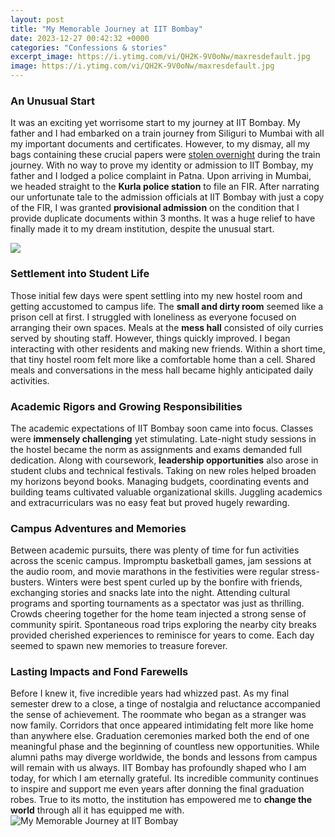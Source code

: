 ```yaml
---
layout: post
title: "My Memorable Journey at IIT Bombay"
date: 2023-12-27 00:42:32 +0000
categories: "Confessions & stories"
excerpt_image: https://i.ytimg.com/vi/QH2K-9V0oNw/maxresdefault.jpg
image: https://i.ytimg.com/vi/QH2K-9V0oNw/maxresdefault.jpg
---
```


### An Unusual Start
It was an exciting yet worrisome start to my journey at IIT Bombay. My father and I had embarked on a train journey from Siliguri to Mumbai with all my important documents and certificates. However, to my dismay, all my bags containing these crucial papers were [stolen overnight](https://store.fi.io.vn/funny-boxer-dog-lover-47-boxer-dog) during the train journey. With no way to prove my identity or admission to IIT Bombay, my father and I lodged a police complaint in Patna.
Upon arriving in Mumbai, we headed straight to the **Kurla police station** to file an FIR. After narrating our unfortunate tale to the admission officials at IIT Bombay with just a copy of the FIR, I was granted **provisional admission** on the condition that I provide duplicate documents within 3 months. It was a huge relief to have finally made it to my dream institution, despite the unusual start.

![](https://resize.indiatvnews.com/en/resize/oldbucket/715_-/mainnational/Know-the-succes35299.jpg)
### Settlement into Student Life  
Those initial few days were spent settling into my new hostel room and getting accustomed to campus life. The **small and dirty room** seemed like a prison cell at first. I struggled with loneliness as everyone focused on arranging their own spaces. Meals at the **mess hall** consisted of oily curries served by shouting staff. 
However, things quickly improved. I began interacting with other residents and making new friends. Within a short time, that tiny hostel room felt more like a comfortable home than a cell. Shared meals and conversations in the mess hall became highly anticipated daily activities.
### Academic Rigors and Growing Responsibilities 
The academic expectations of IIT Bombay soon came into focus. Classes were **immensely challenging** yet stimulating. Late-night study sessions in the hostel became the norm as assignments and exams demanded full dedication. 
Along with coursework, **leadership opportunities** also arose in student clubs and technical festivals. Taking on new roles helped broaden my horizons beyond books. Managing budgets, coordinating events and building teams cultivated valuable organizational skills. Juggling academics and extracurriculars was no easy feat but proved hugely rewarding.
### Campus Adventures and Memories
Between academic pursuits, there was plenty of time for fun activities across the scenic campus. Impromptu basketball games, jam sessions at the audio room, and movie marathons in the festivities were regular stress-busters. Winters were best spent curled up by the bonfire with friends, exchanging stories and snacks late into the night. 
Attending cultural programs and sporting tournaments as a spectator was just as thrilling. Crowds cheering together for the home team injected a strong sense of community spirit. Spontaneous road trips exploring the nearby city breaks provided cherished experiences to reminisce for years to come. Each day seemed to spawn new memories to treasure forever. 
### Lasting Impacts and Fond Farewells   
Before I knew it, five incredible years had whizzed past. As my final semester drew to a close, a tinge of nostalgia and reluctance accompanied the sense of achievement. The roommate who began as a stranger was now family. Corridors that once appeared intimidating felt more like home than anywhere else. 
Graduation ceremonies marked both the end of one meaningful phase and the beginning of countless new opportunities. While alumni paths may diverge worldwide, the bonds and lessons from campus will remain with us always. IIT Bombay has profoundly shaped who I am today, for which I am eternally grateful. Its incredible community continues to inspire and support me even years after donning the final graduation robes. True to its motto, the institution has empowered me to **change the world** through all it has equipped me with.
![My Memorable Journey at IIT Bombay](https://i.ytimg.com/vi/QH2K-9V0oNw/maxresdefault.jpg)